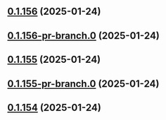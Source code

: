 ## [0.1.156](https://github.com/latha-414/AWS-CICD-web-app/compare/v0.1.156-pr-branch.0...v0.1.156) (2025-01-24)



## [0.1.156-pr-branch.0](https://github.com/latha-414/AWS-CICD-web-app/compare/v0.1.155...v0.1.156-pr-branch.0) (2025-01-24)



## [0.1.155](https://github.com/latha-414/AWS-CICD-web-app/compare/v0.1.155-pr-branch.0...v0.1.155) (2025-01-24)



## [0.1.155-pr-branch.0](https://github.com/latha-414/AWS-CICD-web-app/compare/v0.1.154...v0.1.155-pr-branch.0) (2025-01-24)



## [0.1.154](https://github.com/latha-414/AWS-CICD-web-app/compare/v0.1.154-pr-branch.0...v0.1.154) (2025-01-24)



